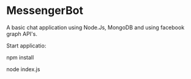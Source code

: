 # MessengerBot

A basic chat application using Node.Js, MongoDB and using facebook graph API's.


Start applicatio:

npm install

node index.js
